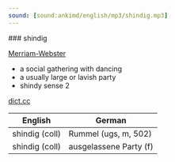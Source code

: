 ```yaml
---
sound: [sound:ankimd/english/mp3/shindig.mp3]
---
```


\### shindig

[Merriam-Webster](https://www.merriam-webster.com/dictionary/shindig)

- a social gathering with dancing
- a usually large or lavish party
- shindy sense 2

[dict.cc](https://www.dict.cc/shindig)

| English        | German       |
| -------------- | ------------ |
| shindig (coll) | Rummel (ugs, m, 502) |
| shindig (coll) | ausgelassene Party (f) |
